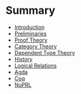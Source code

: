 # Summary

* [Introduction]()
* [Preliminaries]()
* [Proof Theory](proof_theory.md)
* [Category Theory](category_theory.md)
* [Dependent Type Theory](dtt.md)
* [History](history.md)
* [Logical Relations](logical_relations.md)
* [Agda](agda.md)
* [Coq](coq.md)
* [NuPRL](nuprl.md)
